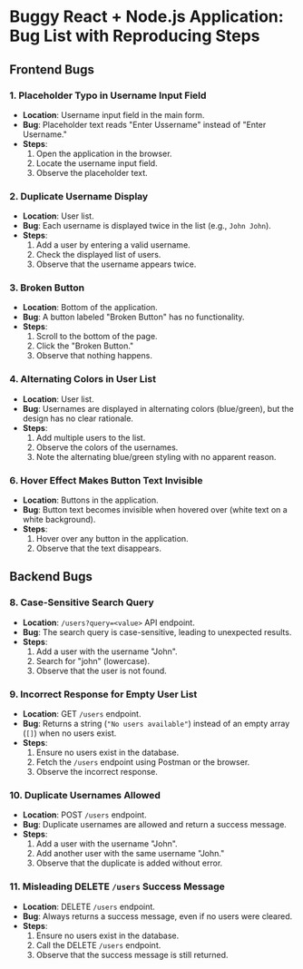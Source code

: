 # Buggy React + Node.js Application: Bug List with Reproducing Steps

## Frontend Bugs

### 1. Placeholder Typo in Username Input Field
- **Location**: Username input field in the main form.
- **Bug**: Placeholder text reads "Enter Ussername" instead of "Enter Username."
- **Steps**:
  1. Open the application in the browser.
  2. Locate the username input field.
  3. Observe the placeholder text.

### 2. Duplicate Username Display
- **Location**: User list.
- **Bug**: Each username is displayed twice in the list (e.g., `John John`).
- **Steps**:
  1. Add a user by entering a valid username.
  2. Check the displayed list of users.
  3. Observe that the username appears twice.

### 3. Broken Button
- **Location**: Bottom of the application.
- **Bug**: A button labeled "Broken Button" has no functionality.
- **Steps**:
  1. Scroll to the bottom of the page.
  2. Click the "Broken Button."
  3. Observe that nothing happens.

### 4. Alternating Colors in User List
- **Location**: User list.
- **Bug**: Usernames are displayed in alternating colors (blue/green), but the design has no clear rationale.
- **Steps**:
  1. Add multiple users to the list.
  2. Observe the colors of the usernames.
  3. Note the alternating blue/green styling with no apparent reason.

### 6. Hover Effect Makes Button Text Invisible
- **Location**: Buttons in the application.
- **Bug**: Button text becomes invisible when hovered over (white text on a white background).
- **Steps**:
  1. Hover over any button in the application.
  2. Observe that the text disappears.

## Backend Bugs

### 8. Case-Sensitive Search Query
- **Location**: `/users?query=<value>` API endpoint.
- **Bug**: The search query is case-sensitive, leading to unexpected results.
- **Steps**:
  1. Add a user with the username "John".
  2. Search for "john" (lowercase).
  3. Observe that the user is not found.

### 9. Incorrect Response for Empty User List
- **Location**: GET `/users` endpoint.
- **Bug**: Returns a string (`"No users available"`) instead of an empty array (`[]`) when no users exist.
- **Steps**:
  1. Ensure no users exist in the database.
  2. Fetch the `/users` endpoint using Postman or the browser.
  3. Observe the incorrect response.

### 10. Duplicate Usernames Allowed
- **Location**: POST `/users` endpoint.
- **Bug**: Duplicate usernames are allowed and return a success message.
- **Steps**:
  1. Add a user with the username "John".
  2. Add another user with the same username "John."
  3. Observe that the duplicate is added without error.

### 11. Misleading DELETE `/users` Success Message
- **Location**: DELETE `/users` endpoint.
- **Bug**: Always returns a success message, even if no users were cleared.
- **Steps**:
  1. Ensure no users exist in the database.
  2. Call the DELETE `/users` endpoint.
  3. Observe that the success message is still returned.




